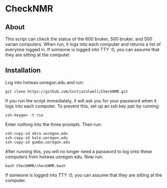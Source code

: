 # CheckNMR

## About

This script can check the status of the 600 bruker, 500 bruker, and 
500 varian computers. When run, it logs into each computer and returns 
a list of everyone logged in. If someone is logged into TTY :0, you can 
assume that they are sitting at the computer.


## Installation

Log into hotwax.uoregon.edu and run:
```
git clone https://github.com/CurtisColwell/CheckNMR.git
```
If you run the script immediately, it will ask you for your password when 
it logs into each computer. To prevent this, set up an ssh key pair by running:
```
ssh-keygen -t rsa
```
Enter nothing into the three prompts. Then run:
```
ssh-copy-id okra.uoregon.edu
ssh-copy-id kale.uoregon.edu
ssh-copy-id gumbo.uoregon.edu
```
After running this, you will no longer need a password to log onto 
these computers from hotwax.uoregon.edu. Now run:
```
bash CheckNMR/checkNMR.bash
```
If someone is logged into TTY :0, you can assume that they are sitting 
at the computer.
